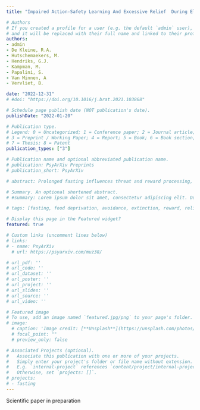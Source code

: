 ```yaml
---
title: "Impaired Action-Safety Learning And Excessive Relief  During Elevated Avoidance In Anxiety Patients -- Scientific paper in preparation"

# Authors
# If you created a profile for a user (e.g. the default `admin` user), write the username (folder name) here 
# and it will be replaced with their full name and linked to their profile.
authors:
- admin
- De Kleine, R.A.
- Hutschemaekers, M.
- Hendriks, G.J.
- Kampman, M.
- Papalini, S.
- Van Minnen, A
- Vervliet, B.

date: "2022-12-31"
# #doi: "https://doi.org/10.1016/j.brat.2021.103868"

# Schedule page publish date (NOT publication's date).
publishDate: "2022-01-20"

# Publication type.
# Legend: 0 = Uncategorized; 1 = Conference paper; 2 = Journal article;
# 3 = Preprint / Working Paper; 4 = Report; 5 = Book; 6 = Book section;
# 7 = Thesis; 8 = Patent
publication_types: ["3"]

# Publication name and optional abbreviated publication name.
# publication: PsyArXiv Preprints
# publication_short: PsyArXiv

# abstract: Prolonged fasting influences threat and reward processing, two fundamental systems underpinning adaptive behaviors. In animals, overnight fasting sensitizes the mesolimbic-dopaminergic activity governing avoidance, reward, and fear-extinction learning. Despite evidence that overnight fasting may also affect reward and fear learning in humans, effects on human avoidance learning have not been studied yet. Here, we examined the effects of 16h-overnight fasting on instrumental avoidance and relief from threat omission. To this end, 50 healthy women were randomly assigned to a fasting (N=25) or a re-feeding group (N=25) and performed an Avoidance-Relief Task. We found that fasting decreases unnecessary avoidance during signaled safety; this effect was mediated via a reduction in relief pleasantness during signaled absence of threat. A fasting-induced reduction in relief was also found during fear extinction learning. We conclude that fasting optimizes avoidance and safety learning. Future studies should test whether these effects also hold for anxious individuals.

# Summary. An optional shortened abstract.
# #summary: Lorem ipsum dolor sit amet, consectetur adipiscing elit. Duis posuere tellus ac convallis placerat. Proin tincidunt magna sed ex sollicitudin condimentum.

# tags: [fasting, food deprivation, avoidance, extinction, reward, relief, anxiety]

# Display this page in the Featured widget?
featured: true

# Custom links (uncomment lines below)
# links:
# - name: PsyArXiv
  # url: https://psyarxiv.com/muz38/

# url_pdf: ''
# url_code: ''
# url_dataset: ''
# url_poster: ''
# url_project: ''
# url_slides: ''
# url_source: ''
# url_video: ''

# Featured image
# To use, add an image named `featured.jpg/png` to your page's folder. 
# image:
  # caption: 'Image credit: [**Unsplash**](https://unsplash.com/photos/pLCdAaMFLTE)'
  # focal_point: ""
  # preview_only: false

# Associated Projects (optional).
#   Associate this publication with one or more of your projects.
#   Simply enter your project's folder or file name without extension.
#   E.g. `internal-project` references `content/project/internal-project/index.md`.
#   Otherwise, set `projects: []`.
# projects:
# - fasting
---
```

Scientific paper in preparation
